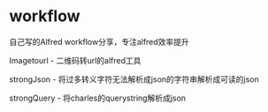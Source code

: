# workflow
自己写的Alfred workflow分享，专注alfred效率提升

Imagetourl - 二维码转url的alfred工具

strongJson - 将过多转义字符无法解析成json的字符串解析成可读的json

strongQuery - 将charles的querystring解析成json
